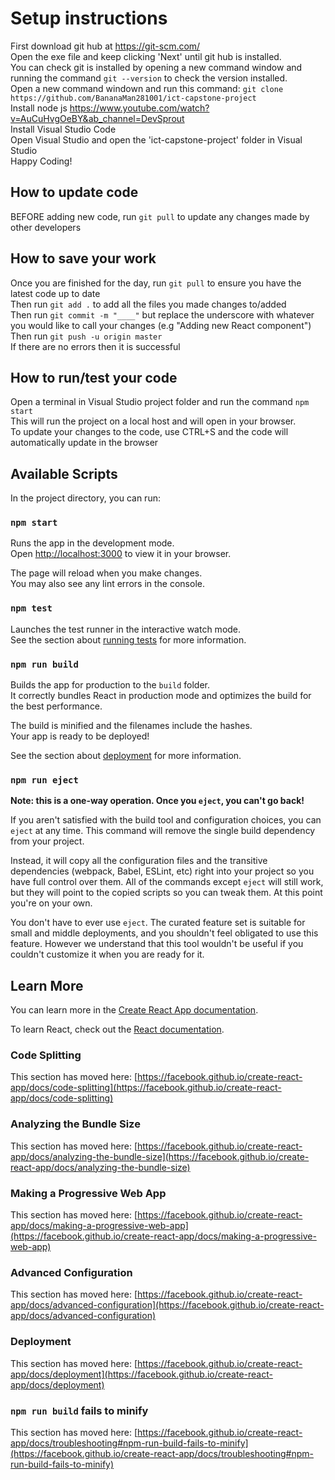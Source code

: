 # Setup instructions
First download git hub at https://git-scm.com/ \
Open the exe file and keep clicking 'Next' until git hub is installed. \
You can check git is installed by opening a new command window and running the command `git --version` to check the version installed. \
Open a new command windown and run this command: `git clone https://github.com/BananaMan281001/ict-capstone-project`\
Install node js https://www.youtube.com/watch?v=AuCuHvgOeBY&ab_channel=DevSprout \
Install Visual Studio Code \
Open Visual Studio and open the 'ict-capstone-project' folder in Visual Studio \
Happy Coding!

## How to update code
BEFORE adding new code, run `git pull` to update any changes made by other developers

## How to save your work
Once you are finished for the day, run `git pull` to ensure you have the latest code up to date \
Then run `git add .` to add all the files you made changes to/added \
Then run `git commit -m "____"` but replace the underscore with whatever you would like to call your changes (e.g "Adding new React component") \
Then run `git push -u origin master` \
If there are no errors then it is successful

## How to run/test your code
Open a terminal in Visual Studio project folder and run the command `npm start` \
This will run the project on a local host and will open in your browser. \
To update your changes to the code, use CTRL+S and the code will automatically update in the browser

## Available Scripts

In the project directory, you can run:

### `npm start`

Runs the app in the development mode.\
Open [http://localhost:3000](http://localhost:3000) to view it in your browser.

The page will reload when you make changes.\
You may also see any lint errors in the console.

### `npm test`

Launches the test runner in the interactive watch mode.\
See the section about [running tests](https://facebook.github.io/create-react-app/docs/running-tests) for more information.

### `npm run build`

Builds the app for production to the `build` folder.\
It correctly bundles React in production mode and optimizes the build for the best performance.

The build is minified and the filenames include the hashes.\
Your app is ready to be deployed!

See the section about [deployment](https://facebook.github.io/create-react-app/docs/deployment) for more information.

### `npm run eject`

**Note: this is a one-way operation. Once you `eject`, you can't go back!**

If you aren't satisfied with the build tool and configuration choices, you can `eject` at any time. This command will remove the single build dependency from your project.

Instead, it will copy all the configuration files and the transitive dependencies (webpack, Babel, ESLint, etc) right into your project so you have full control over them. All of the commands except `eject` will still work, but they will point to the copied scripts so you can tweak them. At this point you're on your own.

You don't have to ever use `eject`. The curated feature set is suitable for small and middle deployments, and you shouldn't feel obligated to use this feature. However we understand that this tool wouldn't be useful if you couldn't customize it when you are ready for it.

## Learn More

You can learn more in the [Create React App documentation](https://facebook.github.io/create-react-app/docs/getting-started).

To learn React, check out the [React documentation](https://reactjs.org/).

### Code Splitting

This section has moved here: [https://facebook.github.io/create-react-app/docs/code-splitting](https://facebook.github.io/create-react-app/docs/code-splitting)

### Analyzing the Bundle Size

This section has moved here: [https://facebook.github.io/create-react-app/docs/analyzing-the-bundle-size](https://facebook.github.io/create-react-app/docs/analyzing-the-bundle-size)

### Making a Progressive Web App

This section has moved here: [https://facebook.github.io/create-react-app/docs/making-a-progressive-web-app](https://facebook.github.io/create-react-app/docs/making-a-progressive-web-app)

### Advanced Configuration

This section has moved here: [https://facebook.github.io/create-react-app/docs/advanced-configuration](https://facebook.github.io/create-react-app/docs/advanced-configuration)

### Deployment

This section has moved here: [https://facebook.github.io/create-react-app/docs/deployment](https://facebook.github.io/create-react-app/docs/deployment)

### `npm run build` fails to minify

This section has moved here: [https://facebook.github.io/create-react-app/docs/troubleshooting#npm-run-build-fails-to-minify](https://facebook.github.io/create-react-app/docs/troubleshooting#npm-run-build-fails-to-minify)
